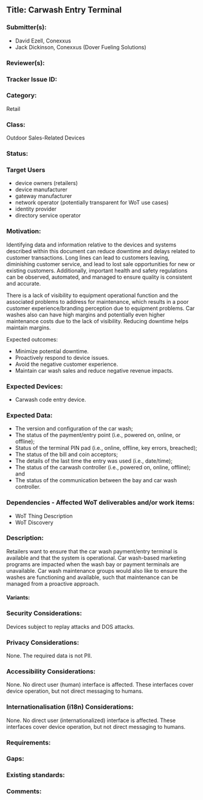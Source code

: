 ## Title: Carwash Entry Terminal

### Submitter(s): 

- David Ezell, Conexxus
- Jack Dickinson, Conexxus (Dover Fueling Solutions)

### Reviewer(s):

### Tracker Issue ID:

### Category:

Retail

### Class: 

Outdoor Sales-Related Devices

### Status: 

### Target Users
- device owners (retailers)
- device manufacturer
- gateway manufacturer
- network operator (potentially transparent for WoT use cases)
- identity provider
- directory service operator

### Motivation:

Identifying data and information relative to the devices and systems described within this document can reduce downtime and delays related to customer transactions.   Long lines can lead to customers leaving, diminishing customer service, and lead to lost sale opportunities for new or existing customers.  Additionally, important health and safety regulations can be observed, automated, and managed to ensure quality is consistent and accurate.

There is a lack of visibility to equipment operational function and the associated problems to address for maintenance, which results in a poor customer experience/branding perception due to equipment problems.  Car washes also can have high margins and potentially even higher maintenance costs due to the lack of visibility.  Reducing downtime helps maintain margins.

Expected outcomes:

- Minimize potential downtime.
- Proactively respond to device issues.
- Avoid the negative customer experience.
- Maintain car wash sales and reduce negative revenue impacts.

### Expected Devices:

- Carwash code entry device.

### Expected Data:

- The version and configuration of the car wash;
- The status of the payment/entry point (i.e., powered on, online, or offline);
- Status of the terminal PIN pad (i.e., online, offline, key errors, breached);
- The status of the bill and coin acceptors;
- The details of the last time the entry was used (i.e., date/time);
- The status of the carwash controller (i.e., powered on, online, offline); and
- The status of the communication between the bay and car wash controller.


### Dependencies - Affected WoT deliverables and/or work items:

- WoT Thing Description
- WoT Discovery

### Description:

Retailers want to ensure that the car wash payment/entry terminal is available and that the system is operational.  Car wash-based marketing programs are impacted when the wash bay or payment terminals are unavailable.  Car wash maintenance groups would also like to ensure the washes are functioning and available, such that maintenance can be managed from a proactive approach.

#### Variants:

### Security Considerations:

Devices subject to replay attacks and DOS attacks.

### Privacy Considerations:

None. The required data is not PII.

### Accessibility Considerations:

None. No direct user (human) interface is affected. These interfaces cover device operation, but not direct messaging to humans.

### Internationalisation (i18n) Considerations:

None.  No direct user (internationalized) interface is affected.  These interfaces cover device operation, but not direct messaging to humans.

### Requirements:

### Gaps:

### Existing standards:

### Comments:

